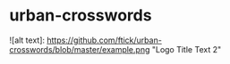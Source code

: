 # urban-crosswords

![alt text]: https://github.com/ftick/urban-crosswords/blob/master/example.png "Logo Title Text 2"
